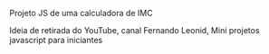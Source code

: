 Projeto JS de uma calculadora de IMC

Ideia de retirada do YouTube, canal Fernando Leonid, Mini projetos javascript para iniciantes



